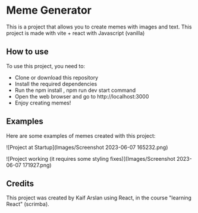 # Meme Generator

This is a project that allows you to create memes with images and text.
This project is made with vite + react with Javascript (vanilla)

## How to use

To use this project, you need to:

- Clone or download this repository
- Install the required dependencies
- Run the npm install , npm run dev start command
- Open the web browser and go to http://localhost:3000
- Enjoy creating memes!

## Examples

Here are some examples of memes created with this project:

![Project at Startup](Images/Screenshot 2023-06-07 165232.png)

![Project working (it requires some styling fixes)](Images/Screenshot 2023-06-07 171927.png)


## Credits

This project was created by Kaif Arslan using React, in the course "learning React" (scrimba).

